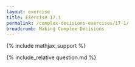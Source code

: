 ```yaml
---
layout: exercise
title: Exercise 17.1
permalink: /complex-decisions-exercises/17-1/
breadcrumb: Making Complex Decisions
---
```


{% include mathjax_support %}

<div><i class="arrow-up" data-chapter="complex-decisions-exercises" data-exercise="ex_1" data-rating="0"></i></div>
{% include_relative question.md %}
